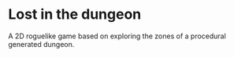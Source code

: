 <h1>Lost in the dungeon</h1>
A 2D roguelike game based on exploring the zones of a procedural generated dungeon.
